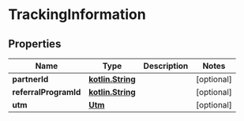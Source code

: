 # TrackingInformation

## Properties
Name | Type | Description | Notes
------------ | ------------- | ------------- | -------------
**partnerId** | [**kotlin.String**](.md) |  |  [optional]
**referralProgramId** | [**kotlin.String**](.md) |  |  [optional]
**utm** | [**Utm**](Utm.md) |  |  [optional]
